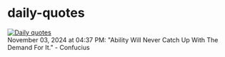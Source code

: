 # daily-quotes
[![Daily quotes](https://github.com/ceepu8/daily-quotes/actions/workflows/daily-quote.yml/badge.svg)](https://github.com/ceepu8/daily-quotes/actions/workflows/daily-quote.yml)<br/>
November 03, 2024 at 04:37 PM: "Ability Will Never Catch Up With The Demand For It." - Confucius

